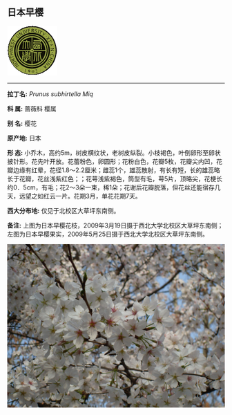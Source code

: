 ## 日本早樱

![西北大学校园网络植物志](../JPG/nwu.gif)

---

**拉丁名:**  _Prunus subhirtella Miq_

**科 属:** 蔷薇科 樱属

**别 名:** 樱花

**原产地:** 日本

**形  态:** 小乔木，高约5m，树皮横纹状，老树皮纵裂。小枝褐色，叶倒卵形至卵状披针形。花先叶开放。花蕾粉色，卵圆形；花粉白色，花瓣5枚，花瓣尖内凹，花瓣边缘有红晕，花径1.8～2.2厘米；雌蕊1个，雄蕊散射，有长有短，长的雄蕊略长于花瓣，花丝浅紫红色；；花萼浅紫褐色，筒型有毛，萼5片，顶略尖，花梗长约0．5cm，有毛；花2～3朵一束，稀1朵；花谢后花瓣脱落，但花丝还能宿存几天，远望之如红云一片。花期3月，单花花期7天。　　

**西大分布地:** 仅见于北校区大草坪东南侧。 

**备注:** 上图为日本早樱花枝，2009年3月19日摄于西北大学北校区大草坪东南侧；左图为日本早樱果实，2009年5月25日摄于西北大学北校区大草坪东南侧。

![日本早樱](../JPG/日本早樱2.JPG) 

